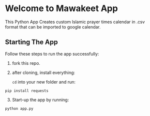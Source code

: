 # Welcome to Mawakeet App

This Python App Creates custom Islamic prayer times calendar in .csv format that can be imported to google calendar.

## Starting The App

Follow these steps to run the app successfully:

1. fork this repo.

2. after cloning, install everything:

   `cd` into your new folder and run:

```
pip install requests
```

3. Start-up the app by running:

```
python app.py
```